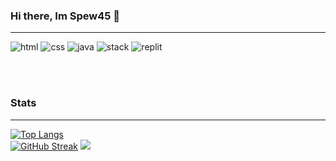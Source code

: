 ### Hi there, Im Spew45 👋
<hr>

<p align="left">
  <img alt="html" src="https://img.shields.io/badge/Learning-html-orange/?logo=html5&logoColor=orange=&color=orange">
  <img alt="css" src="https://img.shields.io/badge/Learning-css-blue/?logo=css3&logoColor=blue&color=blue">
  <img alt="java" src="https://img.shields.io/badge/Learning-javascript-yellow/?logo=javascript&logoColor=yellow=&color=yellow">
  <img src="https://img.shields.io/badge/Uses-stackoverflow-blue/?logo=stackoverflow&logoColor=warning&color=ef8236" alt="stack">
  <img alt="replit" src="https://img.shields.io/badge/Editor-replit-grey/?logo=replit&logoColor=55676e=&color=55676e">
    </p>
<br>
</br>

### Stats
<hr>

[![Top Langs](https://github-readme-stats.vercel.app/api/top-langs/?username=Spew45&theme=dark)](https://github.com/anuraghazra/github-readme-stats)
<br>
[![GitHub Streak](https://github-readme-streak-stats.herokuapp.com?user=Spew45&theme=dark&date_format=M%20j%5B%2C%20Y%5D)](https://git.io/streak-stats)
<img  src="https://github-readme-stats.vercel.app/api?username=3kh0&show_icons=true&theme=dark&locale=en" />
